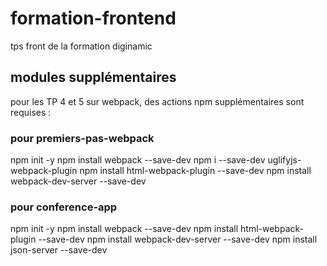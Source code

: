 # formation-frontend
tps front de la formation diginamic

## modules supplémentaires
pour les TP 4 et 5 sur webpack, des actions npm supplémentaires sont requises :
### pour premiers-pas-webpack
npm init -y
npm install webpack --save-dev
npm i --save-dev uglifyjs-webpack-plugin
npm install html-webpack-plugin --save-dev
npm install webpack-dev-server --save-dev
### pour conference-app
npm init -y
npm install webpack --save-dev
npm install html-webpack-plugin --save-dev
npm install webpack-dev-server --save-dev
npm install json-server --save-dev
